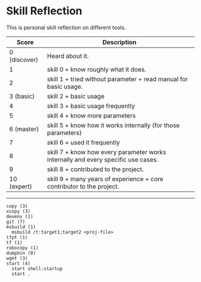 # Skill Reflection

This is personal skill reflection on different tools.

| Score | Description                                           
| ----- | -----------
| 0 (discover)  | Heard about it.                                       
| 1             | skill 0 + know roughly what it does.
| 2             | skill 1 + tried without parameter + read manual for basic usage.
| 3 (basic)     | skill 2 + basic usage
| 4             | skill 3 + basic usage frequently
| 5             | skill 4 + know more parameters
| 6 (master)    | skill 5 + know how it works internally (for those parameters)
| 7             | skill 6 + used it frequently
| 8             | skill 7 + know how every parameter works internally and every specific use cases.
| 9             | skill 8 + contributed to the project.
| 10 (expert)   | skill 9 + many years of experience + core contributor to the project.

-----------

```
copy (3)
xcopy (3)
devenv (1)
git (7)
msbuild (1)
  msbuild /t:target1;target2 <proj-file>
tfpt (1)
tf (1)
robocopy (1)
dumpbin (0)
wget (3)
start (4)
  start shell:startup
  start .  
```
